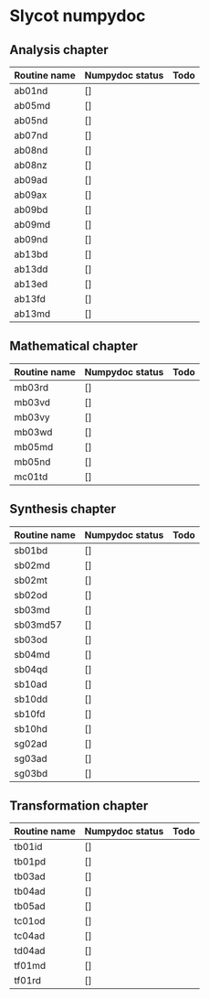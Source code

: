 # Slycot numpydoc

## Analysis chapter

| Routine name | Numpydoc status  | Todo  |
|----------------|------------------|-------|
| ab01nd  | [] |   |
| ab05md  | [] |   |
| ab05nd  | [] |   |
| ab07nd  | [] |   |
| ab08nd  | [] |   |
| ab08nz  | [] |   |
| ab09ad  | [] |   |
| ab09ax  | [] |   |
| ab09bd  | [] |   |
| ab09md  | [] |   |
| ab09nd  | [] |   |
| ab13bd  | [] |   |
| ab13dd  | [] |   |
| ab13ed  | [] |   |
| ab13fd  | [] |   |
| ab13md  | [] |   |

## Mathematical chapter

| Routine name | Numpydoc status  | Todo  |
|----------------|------------------|-------|
| mb03rd | [] |   |
| mb03vd | [] |   |
| mb03vy | [] |   |
| mb03wd | [] |   |
| mb05md | [] |   |
| mb05nd | [] |   |
| mc01td | [] |   |

## Synthesis chapter

| Routine name | Numpydoc status  | Todo  |
|----------------|------------------|-------|
| sb01bd | [] |   |
| sb02md | [] |   |
| sb02mt | [] |   |
| sb02od | [] |   |
| sb03md | [] |   |
| sb03md57 | [] |   |
| sb03od | [] |   |
| sb04md | [] |   |
| sb04qd | [] |   |
| sb10ad | [] |   |
| sb10dd | [] |   |
| sb10fd | [] |   |
| sb10hd | [] |   |
| sg02ad | [] |   |
| sg03ad | [] |   |
| sg03bd | [] |   |

## Transformation chapter

| Routine name | Numpydoc status  | Todo  |
|----------------|------------------|-------|
| tb01id | [] |   |
| tb01pd | [] |   |
| tb03ad | [] |   |
| tb04ad | [] |   |
| tb05ad | [] |   |
| tc01od | [] |   |
| tc04ad | [] |   |
| td04ad | [] |   |
| tf01md | [] |   |
| tf01rd | [] |   |
